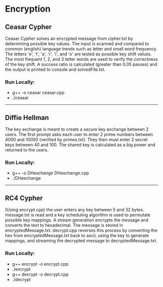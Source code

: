 # Encryption
## Ceasar Cypher
Ceasar Cypher solves an encrypted message from cipher.txt by determining possible key values. The input is scanned and compared to common (english) language trends such as letter and small word frequency. The letters 'e', 't', 'a', 'r', 'i', and 'o' are tested as possible key shift values. The most frequent 1, 2, and 3  letter words are used to verify the correctness of the key shift. A success ratio is calculated (greater than 0.05 passes) and the output is printed to console and solvedFile.txt.
### Run Locally:
* g++ -o ceasar ceasar.cpp
* ./ceasar
***
## Diffie Hellman
The key exchange is meant to create a secure key exchange between 2 users. The first prompt asks each user to enter 2 prime numbers between 4000 and 10000 (verified by primes.txt). They then must enter 2 secret keys between 40 and 100. The shared key is calculated as a big power and returned to the users.
### Run Locally:
* g++ -o DHexchange DHexchange.cpp
* ./DHexchange
***
## RC4 Cypher
(Using encrypt.cpp) the user enters any key between 5 and 32 bytes. message.txt is read and a key scheduling algorithm is used to permutate possible key mappings. A stream generation encrypts the message and converts the text to hexadecimal. The message is stored in encryptedMessage.txt. decrypt.cpp reverses this process by converting the hex from encryptedMessage.txt back to ascii, using the key to generate mappings, and streaming the decrypted message to decryptedMessage.txt.
### Run Locally:
* g++ encrypt -o encrypt.cpp
* ./encrypt
* g++ decrypt -o decrypt.cpp
* ./decrypt
